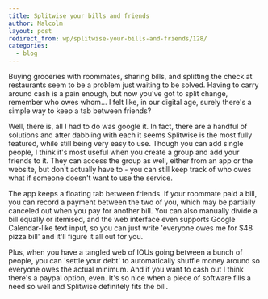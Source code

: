 ```yaml
---
title: Splitwise your bills and friends
author: Malcolm
layout: post
redirect_from: wp/splitwise-your-bills-and-friends/128/
categories:
  - blog
---
```

Buying groceries with roommates, sharing bills, and splitting the check at restaurants seem to be a problem just waiting to be solved. Having to carry around cash is a pain enough, but now you've got to split change, remember who owes whom... I felt like, in our digital age, surely there's a simple way to keep a tab between friends?

Well, there is, all I had to do was google it. In fact, there are a handful of solutions and after dabbling with each it seems Splitwise is the most fully featured, while still being very easy to use. Though you can add single people, I think it's most useful when you create a group and add your friends to it. They can access the group as well, either from an app or the website, but don't actually have to - you can still keep track of who owes what if someone doesn't want to use the service.

The app keeps a floating tab between friends. If your roommate paid a bill, you can record a payment between the two of you, which may be partially canceled out when you pay for another bill. You can also manually divide a bill equally or itemised, and the web interface even supports Google Calendar-like text input, so you can just write 'everyone owes me for $48 pizza bill' and it'll figure it all out for you.

Plus, when you have a tangled web of IOUs going between a bunch of people, you can 'settle your debt' to automatically shuffle money around so everyone owes the actual minimum. And if you want to cash out I think there's a paypal option, even. It's so nice when a piece of software fills a need so well and Splitwise definitely fits the bill.